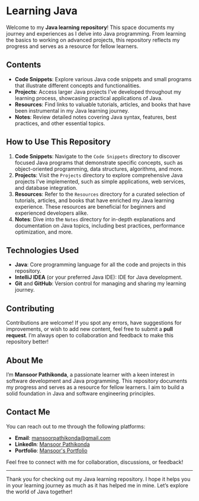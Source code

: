 # Learning Java

Welcome to my **Java learning repository**! This space documents my journey and experiences as I delve into Java programming. From learning the basics to working on advanced projects, this repository reflects my progress and serves as a resource for fellow learners.

## Contents

- **Code Snippets**: Explore various Java code snippets and small programs that illustrate different concepts and functionalities.
- **Projects**: Access larger Java projects I’ve developed throughout my learning process, showcasing practical applications of Java.
- **Resources**: Find links to valuable tutorials, articles, and books that have been instrumental in my Java learning journey.
- **Notes**: Review detailed notes covering Java syntax, features, best practices, and other essential topics.

## How to Use This Repository

1. **Code Snippets**: Navigate to the `Code Snippets` directory to discover focused Java programs that demonstrate specific concepts, such as object-oriented programming, data structures, algorithms, and more.
2. **Projects**: Visit the `Projects` directory to explore comprehensive Java projects I’ve implemented, such as simple applications, web services, and database integration.
3. **Resources**: Refer to the `Resources` directory for a curated selection of tutorials, articles, and books that have enriched my Java learning experience. These resources are beneficial for beginners and experienced developers alike.
4. **Notes**: Dive into the `Notes` directory for in-depth explanations and documentation on Java topics, including best practices, performance optimization, and more.

## Technologies Used

- **Java**: Core programming language for all the code and projects in this repository.
- **IntelliJ IDEA** (or your preferred Java IDE): IDE for Java development.
- **Git** and **GitHub**: Version control for managing and sharing my learning journey.

## Contributing

Contributions are welcome! If you spot any errors, have suggestions for improvements, or wish to add new content, feel free to submit a **pull request**. I’m always open to collaboration and feedback to make this repository better!

## About Me

I’m **Mansoor Pathikonda**, a passionate learner with a keen interest in software development and Java programming. This repository documents my progress and serves as a resource for fellow learners. I aim to build a solid foundation in Java and software engineering principles.

## Contact Me

You can reach out to me through the following platforms:

- **Email**: [mansoorpathikonda@gmail.com](mailto:mansoorpathikonda@gmail.com)
- **LinkedIn**: [Mansoor Pathikonda](https://www.linkedin.com/in/mansoor0731/)
- **Portfolio**: [Mansoor's Portfolio](https://mansoorsportfolio.netlify.app/)

Feel free to connect with me for collaboration, discussions, or feedback!

---

Thank you for checking out my Java learning repository. I hope it helps you in your learning journey as much as it has helped me in mine. Let’s explore the world of Java together!
